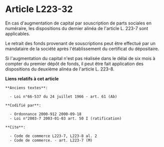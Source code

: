 # Article L223-32

En cas d'augmentation de capital par souscription de parts sociales en numéraire, les dispositions du dernier alinéa de
l'article L. 223-7 sont applicables.

Le retrait des fonds provenant de souscriptions peut être effectué par un mandataire de la société après l'établissement du
certificat du dépositaire.

Si l'augmentation du capital n'est pas réalisée dans le délai de six mois à compter du premier dépôt de fonds, il peut être
fait application des dispositions du deuxième alinéa de l'article L. 223-8.

**Liens relatifs à cet article**

	**Anciens textes**:

	  - Loi n°66-537 du 24 juillet 1966 - art. 61 (Ab)

	**Codifié par**:

	  - Ordonnance 2000-912 2000-09-18
	  - Loi n°2003-7 2003-01-03 art. 50 I (ratification)

	**Cite**:

	  - Code de commerce L223-7, L223-8 al. 2
	  - Code de commerce. - art. L223-7 (M)
